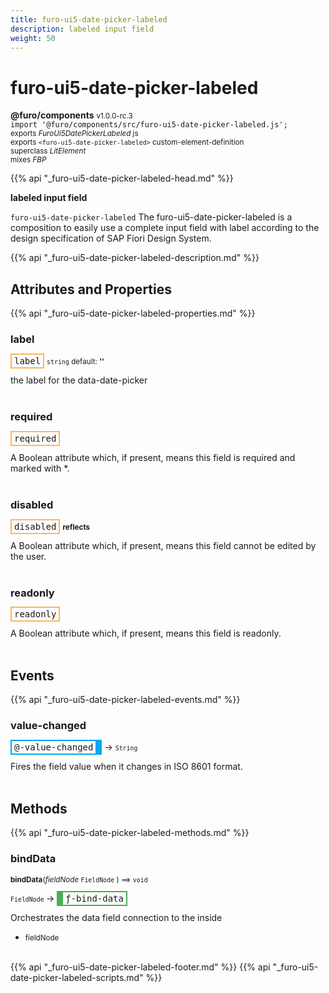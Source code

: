 ```yaml
---
title: furo-ui5-date-picker-labeled
description: labeled input field
weight: 50
---
```


# furo-ui5-date-picker-labeled
**@furo/components** <small>v1.0.0-rc.3</small>
<br>`import '@furo/components/src/furo-ui5-date-picker-labeled.js';`<small>
<br>exports *FuroUi5DatePickerLabeled* js
<br>exports `<furo-ui5-date-picker-labeled>` custom-element-definition
<br>superclass *LitElement*
<br> mixes *FBP*</small>

{{% api "_furo-ui5-date-picker-labeled-head.md" %}}

**labeled input field**

`furo-ui5-date-picker-labeled`
The furo-ui5-date-picker-labeled is a composition to easily use a complete input field with label according
to the design specification of SAP Fiori Design System.

{{% api "_furo-ui5-date-picker-labeled-description.md" %}}


## Attributes and Properties
{{% api "_furo-ui5-date-picker-labeled-properties.md" %}}





### **label**

<span  style="border-width:2px; border-style: solid;border-color:  rgb(255, 182, 91);font-family:monospace; padding:2px 4px;">label</span>
<small>`string` default: **&#39;&#39;**</small>

the label for the data-date-picker
<br><br>

### **required**

<span  style="border-width:2px; border-style: solid;border-color:  rgb(255, 182, 91);font-family:monospace; padding:2px 4px;">required</span>
</small>

A Boolean attribute which, if present, means this field is required and marked with *.
<br><br>

### **disabled**

<span  style="border-width:2px; border-style: solid;border-color:  rgb(255, 182, 91);font-family:monospace; padding:2px 4px;">disabled</span> <small>**reflects**</small>
</small>

A Boolean attribute which, if present, means this field cannot be edited by the user.
<br><br>

### **readonly**

<span  style="border-width:2px; border-style: solid;border-color:  rgb(255, 182, 91);font-family:monospace; padding:2px 4px;">readonly</span>
</small>

A Boolean attribute which, if present, means this field is readonly.
<br><br>
## Events
{{% api "_furo-ui5-date-picker-labeled-events.md" %}}

### **value-changed**
<span  style="border-width:2px 10px 2px 2px; border-style: solid;border-color:  rgb(2, 168, 244);font-family:monospace; padding:2px 4px;">@-value-changed</span>
→ <small>`String`</small>

Fires the field value when it changes in ISO 8601 format.
<br><br>

## Methods
{{% api "_furo-ui5-date-picker-labeled-methods.md" %}}



### **bindData**
<small>**bindData**(*fieldNode* `FieldNode` ) ⟹ `void`</small>

<small>`FieldNode` </small> →
<span  style="border-width:2px 2px 2px 10px; border-style: solid;border-color:  rgb(76, 175, 80);font-family:monospace; padding:2px 4px;">ƒ-bind-data</span>

Orchestrates the data field connection to the inside

- <small>fieldNode </small>
<br><br>








{{% api "_furo-ui5-date-picker-labeled-footer.md" %}}
{{% api "_furo-ui5-date-picker-labeled-scripts.md" %}}
